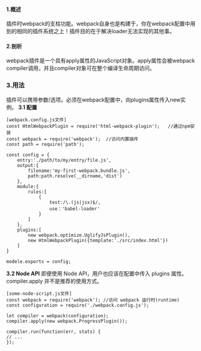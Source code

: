 #### 1.概述
插件时webpack的支柱功能。webpack自身也是构建于，你在webpack配置中用到的相同的插件系统之上！插件目的在于解决loader无法实现的其他事。

#### 2.剖析
webpack插件是一个具有apply属性的JavaScript对象。apply属性会被webpack compiler调用，并且compiler对象可在整个编译生命周期访问。

### 3.用法
插件可以携带参数/选项。必须在webpack配置中，向plugins属性传入new实例。
**3.1 配置**
```
[webpack.config.js文件]
const HtmlWebpackPlugin = require('html-webpack-plugin');   //通过npm安装
const webpack = require('webpack');  //访问内置插件
const path = require('path');

const config = {
    entry:'./path/to/my/entry/file.js',
    output:{
        filename:'my-first-webpack.bundle.js',
        path:path.resolve(__dirname,'dist')
    },
    module:{
        rules:[
            {
                test:/\.(js|jsx)$/,
                use：'babel-loader'
            }
        ]
    },
    plugins:[
        new webpack.optimize.UglifyJsPlugin(),
        new HtmlWebpackPlugin({template:'./src/index.html'})
    ]
}

modele.exports = config;

```

**3.2 Node API**
即便使用 Node API，用户也应该在配置中传入 plugins 属性。compiler.apply 并不是推荐的使用方式。
```
[some-node-script.js文件]
const webpack = require('webpack'); //访问 webpack 运行时(runtime)
const configuration = require('./webpack.config.js');

let compiler = webpack(configuration);
compiler.apply(new webpack.ProgressPlugin());

compiler.run(function(err, stats) {
// ...
});
```